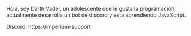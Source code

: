 Hola, soy Darth Vader, un adolescente que le gusta la programación, actualmente desarrolla un bot de discord y esta aprendiendo JavaScript.

Discord: https://imperium-support
